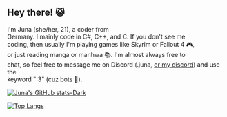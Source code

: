 ## Hey there! 😺

I'm Juna (she/her, 21), a coder from  
Germany. I mainly code in C#, C++, and C. If you don't see me  
coding, then usually I'm playing games like Skyrim or Fallout 4 🎮,  
or just reading manga or manhwa 📚. I'm almost always free to  
chat, so feel free to message me on Discord (.juna, <a href="https://discord.gg/uZFuRfsPew">or my discord</a>) and use the  
keyword ":3" (cuz bots 🤖).

[![Juna's GitHub stats-Dark](https://github-readme-stats.vercel.app/api?username=JunaMeinhold&show_icons=true&cache_seconds=1800&theme=dark#gh-dark-mode-only&include_all_commits=true&count_private=true&role=OWNER,ORGANIZATION_MEMBER,COLLABORATOR)](https://github.com/anuraghazra/github-readme-stats#gh-dark-mode-only)

[![Top Langs](https://github-readme-stats.vercel.app/api/top-langs/?username=JunaMeinhold&show_icons=true&cache_seconds=1800&theme=dark#gh-dark-mode-only&include_all_commits=true&count_private=true&role=OWNER,ORGANIZATION_MEMBER,COLLABORATOR)](https://github.com/anuraghazra/github-readme-stats#gh-dark-mode-only)

